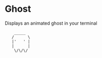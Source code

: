 # Ghost

Displays an animated ghost in your terminal  

```
    _____  
   /      \      
   |'   ' |  
   |      |  
    \/\/\/  
```  
